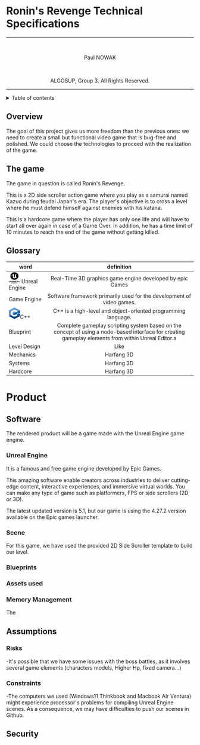 
# Ronin's Revenge Technical Specifications

<hr>

<br>
<p align="center"> Paul NOWAK</p>
<br>

<p align="center"> ALGOSUP, Group 3. All Rights Reserved. </p>

<hr>

<details>
<summary>Table of contents</summary>

- [Introduction](#introduction)

</details>

## Overview

The goal of this project gives us more freedom than the previous ones: we need to create a small but functional video game that is bug-free and polished. We could choose the technologies to proceed with the realization of the game.



## The game

The game in question is called Ronin's Revenge. 

This is a 2D side scroller action game where you play as a samurai named Kazuo during feudal Japan's era. The player's objective is to cross a level where he must defend himself against enemies with his katana. 

This is a hardcore game where the player has only one life and will have to start all over again in case of a Game Over. In addition, he has a time limit of 10 minutes to reach the end of the game without getting killed.

## Glossary

| word                                                                                                |                                                                                                    definition                                                                                                    |
| --------------------------------------------------------------------------------------------------- | :--------------------------------------------------------------------------------------------------------------------------------------------------------------------------------------------------------------: |
| <img src="./Images/1200px-UE_Logo_Black_Centered.svg.png" width="30" height="30" /> <span id="Unreal Engine">Unreal Engine</span>                                                                     |   Real-Time 3D graphics game engine developed by epic Games              |
| <span id="Game Engine">Game Engine</span>                                                               |        Software framework primarily used for the development of video games.       |
| <img src="./Images/ISO_C++_Logo.svg.png" width="30" height="30" /><span id="C++">C++</span>               |                          C++ is a high-level and object-oriented programming language.                             |
| <span id="Blueprint">Blueprint</span>                  |                                                              Complete gameplay scripting system based on the concept of using a node-based interface for creating gameplay elements from within Unreal Editor.a                                                               |
| <span id="Level Design">Level Design</span>         |            Like             |
| <span id="Mechanics">Mechanics</span> | Harfang 3D  |
| <span id="Systems">Systems</span> | Harfang 3D  |
| <span id="Hardcore">Hardcore</span> | Harfang 3D  |


# Product

## Software

The rendered product will be a game made with the Unreal Engine game engine.

### Unreal Engine
It is a famous and free game engine developed by Epic Games. 

This amazing software enable creators across industries to deliver cutting-edge content, interactive experiences, and immersive virtual worlds. You can make any type of game such as platformers, FPS or side scrollers (2D or 3D). 

The latest updated version is 5.1, but our game is using the 4.27.2 version available on the Epic games launcher.

### Scene

For this game, we have used the provided 2D Side Scroller template to build our level.

### Blueprints

### Assets used

### Memory Management

The


## Assumptions

### Risks
-It's possible that we have some issues with the boss battles, as it involves several game elements (characters models, Higher Hp, fixed camera...)


### Constraints
-The computers we used (Windows11 Thinkbook and Macbook Air Ventura) might experience processor's problems for compiling Unreal Engine scenes. As a consequence, we may have difficulties to push our scenes in Github. 

## Security



